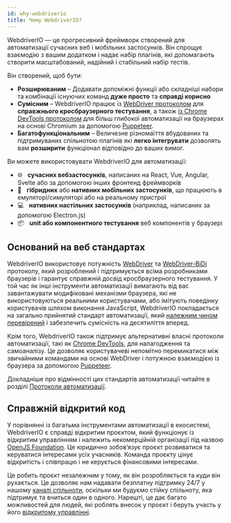 ```yaml
---
id: why-webdriverio
title: Чому WebdriverIO?
---
```


WebdriverIO — це прогресивний фреймворк створений для автоматизації сучасних веб і мобільних застосунків. Він спрощує взаємодію з вашим додатком і надає набір плагінів, які допомагають створити масштабований, надійний і стабільний набір тестів.

Він створений, щоб бути:

- __Розширюваним__ – Додавати допоміжні функції або складніші набори та комбінації існуючих команд __дуже просто__ та __справді корисно__
- __Сумісним__ – WebdriverIO працює із [WebDriver протоколом](https://w3c.github.io/webdriver/) для __справжнього кросбраузерного тестування__, а також [із Chrome DevTools протоколом](https://chromedevtools.github.io/devtools-protocol/) для більш глибокої автоматизації на браузерах на основі Chromium за допомогою [Puppeteer](https://pptr.dev/).
- __Багатофункціональним__ – Величезне різномаїття вбудованих та підтримуваних спільнотою плагінів які __легко інтегрувати__ дозволять вам __розширити__ функціонал відповідно до ваших вимог.

Ви можете використовувати WebdriverIO для автоматизації:

- 🌐 <span>&nbsp;</span> __сучасних вебзастосунків__, написаних на React, Vue, Angular, Svelte або за допомогою інших фронтенд фреймворків
- 📱 <span>&nbsp;</span> __гібридних__ або __нативних мобільних застосунків__, що працюють в емуляторі/симуляторі або на реальному пристрої
- 💻 <span>&nbsp;</span> __нативних настільних застосунків__ (наприклад, написаних за допомогою Electron.js)
- 📦 <span>&nbsp;</span> __unit або компонентного тестування__ веб компонентів у браузері

## Оснований на веб стандартах

WebdriverIO використовує потужність [WebDriver](https://w3c.github.io/webdriver/) та [WebDriver-BiDi](https://github.com/w3c/webdriver-bidi) протоколу, який розроблений і підтримується всіма розробниками браузерів і гарантує справжній досвід кросбраузерного тестування. У той час як інші інструменти автоматизації вимагають від вас завантажувати модифіковані механізми браузера, які не використовуються реальними користувачами, або імітують поведінку користувачів шляхом виконання JavaScript, WebdriverIO покладається на загально прийнятий стандарт автоматизації, який [належним чином перевірений](https://wpt.fyi/results/webdriver/tests?label=experimental&label=master&aligned) і забезпечить сумісність на десятиліття вперед.

Крім того, WebdriverIO також підтримує альтернативні власні протоколи автоматизації, такі як [Chrome DevTools](https://chromedevtools.github.io/devtools-protocol/), для налагодження та самоаналізу. Це дозволяє користувачеві непомітно перемикатися між звичайними командами на основі WebDriver і потужною взаємодією із браузера за допомогою [Puppeteer](https://pptr.dev/).

Докладніше про відмінності цих стандартів автоматизації читайте в розділі [Протоколи автоматизації](automationProtocols).

## Справжній відкритий код

У порівнянні із багатьма інструментами автоматизації в екосистемі, WebdriverIO є справді відкритим проєктом, який функціонує із відкритим управлінням і належить некомерційній організації під назвою [OpenJS Foundation](https://openjsf.org/). Це юридично зобов’язує проєкт розвиватися та керуватися інтересами усіх учасників. Команда проєкту цінує відкритість і співпрацю і не керується фінансовими інтересами.

Це робить проєкт незалежним у тому, як він розробляється та куди він рухається. Це дозволяє нам надавати безплатну підтримку 24/7 у нашому [каналі спільноти](https://discord.webdriver.io), оскільки ми будуємо стійку спільноту, яка підтримує та вчиться один в одного. Нарешті, це дає багато можливостей для людей, які роблять внесок у проєкт і беруть участь у його [відкритому управлінні](https://github.com/webdriverio/webdriverio/blob/main/GOVERNANCE.md).
